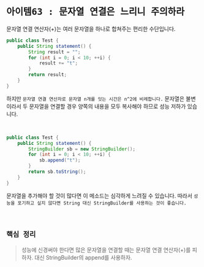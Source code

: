 # `아이템63 : 문자열 연결은 느리니 주의하라`

문자열 연결 연산자(+)는 여러 문자열을 하나로 합쳐주는 편리한 수단입니다. 

```java
public class Test {
    public String statement() {
        String result = "";
        for (int i = 0; i < 10; ++i) {
            result += "t";
        }
        return result;
    }
}
```

하지만 `문자열 연결 연산자로 문자열 n개를 잇는 시간은 n^2에 비례합니다.` 문자열은 불변이라서 두 문자열을 연결할 경우 양쪽의 내용을 모두 복사해야 하므로 성능 저하가 있습니다.

<br>

```java
public class Test {
    public String statement() {
        StringBuilder sb = new StringBuilder();
        for (int i = 0; i < 10; ++i) {
            sb.append("t");
        }
        return sb.toString();
    }
}
```

문자열을 추가해야 할 것이 많다면 이 메소드는 심각하게 느려질 수 있습니다. 따라서 `성능을 포기하고 싶지 않다면 String 대신 StringBuilder를 사용하는 것이 좋습니다.`

<br>

## `핵심 정리`

> 성능에 신경써야 한다면 많은 문자열을 연결할 때는 문자열 연결 연산자(+)를 피하자.
> 대신 StringBuilder의 append를 사용하자. 